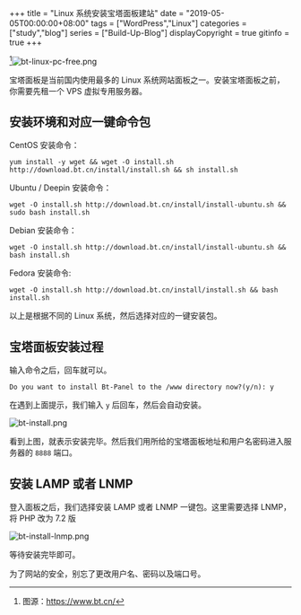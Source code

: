 +++
title = "Linux 系统安装宝塔面板建站"
date = "2019-05-05T00:00:00+08:00"
tags = ["WordPress","Linux"]
categories = ["study","blog"]
series = ["Build-Up-Blog"]
displayCopyright = true
gitinfo = true
+++

[^1]![bt-linux-pc-free.png](/images/bt-linux-pc-free.png "宝塔面板")

宝塔面板是当前国内使用最多的 Linux 系统网站面板之一。安装宝塔面板之前，你需要先租一个 VPS 虚拟专用服务器。

## 安装环境和对应一键命令包

CentOS 安装命令：

```
yum install -y wget && wget -O install.sh http://download.bt.cn/install/install.sh && sh install.sh
```

Ubuntu / Deepin 安装命令：

```
wget -O install.sh http://download.bt.cn/install/install-ubuntu.sh && sudo bash install.sh
```

Debian 安装命令：

```
wget -O install.sh http://download.bt.cn/install/install-ubuntu.sh && bash install.sh
```

Fedora 安装命令:

```
wget -O install.sh http://download.bt.cn/install/install.sh && bash install.sh
```

以上是根据不同的 Linux 系统，然后选择对应的一键安装包。

## 宝塔面板安装过程

输入命令之后，回车就可以。

```
Do you want to install Bt-Panel to the /www directory now?(y/n): y
```

在遇到上面提示，我们输入 `y` 后回车，然后会自动安装。

![bt-install.png](/images/bt-install.png)

看到上图，就表示安装完毕。然后我们用所给的宝塔面板地址和用户名密码进入服务器的 `8888` 端口。

## 安装 LAMP 或者 LNMP

登入面板之后，我们选择安装 LAMP 或者 LNMP 一键包。这里需要选择 LNMP，将 PHP 改为 7.2 版

![bt-install-lnmp.png](/images/bt-install-lnmp.png)

等待安装完毕即可。

<p id="div-warning">为了网站的安全，别忘了更改用户名、密码以及端口号。</p>

[^1]: 图源：<https://www.bt.cn/>